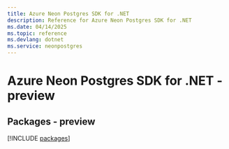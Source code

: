 ```yaml
---
title: Azure Neon Postgres SDK for .NET
description: Reference for Azure Neon Postgres SDK for .NET
ms.date: 04/14/2025
ms.topic: reference
ms.devlang: dotnet
ms.service: neonpostgres
---
```

# Azure Neon Postgres SDK for .NET - preview
## Packages - preview
[!INCLUDE [packages](neon-postgres-index.md)]